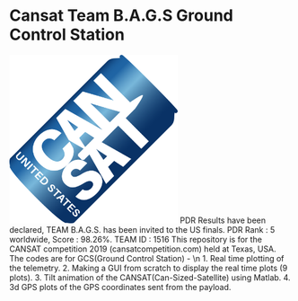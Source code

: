 # Cansat Team B.A.G.S Ground Control Station
<img src = '/CANSAT GUI/CanSat Logo - Color.png' width = "300">
PDR Results have been declared, TEAM B.A.G.S. has been invited to the US finals.
PDR Rank : 5 worldwide, Score : 98.26%.
TEAM ID : 1516
This repository is for the CANSAT competition 2019 (cansatcompetition.com) held at Texas, USA. 
The codes are for GCS(Ground Control Station) - \n
  1. Real time plotting of the telemetry.
  2. Making a GUI from scratch to display the real time plots (9 plots).
  3. Tilt animation of the CANSAT(Can-Sized-Satellite) using Matlab.
  4. 3d GPS plots of the GPS coordinates sent from the payload.
